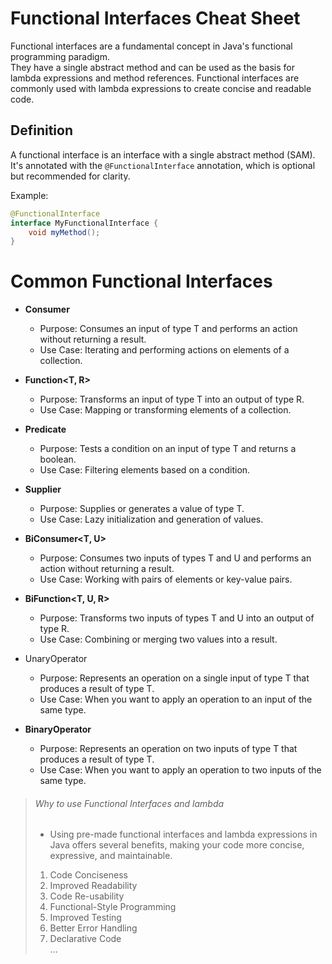 # Functional Interfaces Cheat Sheet
Functional interfaces are a fundamental concept in Java's functional programming paradigm.  
They have a single abstract method and can be used as the basis for lambda expressions and method references.
Functional interfaces are commonly used with lambda expressions to create concise and readable code.  

## Definition
A functional interface is an interface with a single abstract method (SAM).  
It's annotated with the `@FunctionalInterface` annotation, which is optional but recommended for clarity.  

Example:
```java
@FunctionalInterface
interface MyFunctionalInterface {
    void myMethod();
}
```

# Common Functional Interfaces
- **Consumer<T>**
  - Purpose: Consumes an input of type T and performs an action without returning a result.
  - Use Case: Iterating and performing actions on elements of a collection.

- **Function<T, R>**
  - Purpose: Transforms an input of type T into an output of type R.
  - Use Case: Mapping or transforming elements of a collection.

- **Predicate<T>**
  - Purpose: Tests a condition on an input of type T and returns a boolean.
  - Use Case: Filtering elements based on a condition.

- **Supplier<T>**
  - Purpose: Supplies or generates a value of type T.
  - Use Case: Lazy initialization and generation of values.

- **BiConsumer<T, U>**
  - Purpose: Consumes two inputs of types T and U and performs an action without returning a result.
  - Use Case: Working with pairs of elements or key-value pairs.

- **BiFunction<T, U, R>**
  - Purpose: Transforms two inputs of types T and U into an output of type R.
  - Use Case: Combining or merging two values into a result.

- UnaryOperator<T>
  - Purpose: Represents an operation on a single input of type T that produces a result of type T.
  - Use Case: When you want to apply an operation to an input of the same type.

- **BinaryOperator<T>**
  - Purpose: Represents an operation on two inputs of type T that produces a result of type T.
  - Use Case: When you want to apply an operation to two inputs of the same type.

> ###### Why to use Functional Interfaces and lambda
> - Using pre-made functional interfaces and lambda expressions in Java offers several benefits, making your code more concise, expressive, and maintainable.
>
>1. Code Conciseness  
>2. Improved Readability  
>3. Code Re-usability  
>4. Functional-Style Programming  
>5. Improved Testing  
>6. Better Error Handling  
>7. Declarative Code  
>...